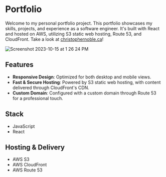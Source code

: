# Portfolio

Welcome to my personal portfolio project. This portfolio showcases my skills, projects, and experience as a software engineer. It's built with React and hosted on AWS, utilizing S3 static web hosting, Route 53, and CloudFront. Take a look at <a href="christophernoble.ca">christophernoble.ca</a>!

![Screenshot 2023-10-15 at 1 26 24 PM](https://github.com/christopher-noble/Portfolio/assets/83136270/fda4354a-79b0-436a-acaf-b46c9e397ad2)

## Features

- **Responsive Design**: Optimized for both desktop and mobile views.
- **Fast & Secure Hosting**: Powered by S3 static web hosting, with content delivered through CloudFront's CDN.
- **Custom Domain**: Configured with a custom domain through Route 53 for a professional touch.

## Stack

- JavaScript
- React

## Hosting & Delivery

- AWS S3
- AWS CloudFront
- AWS Route 53
